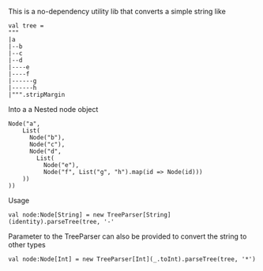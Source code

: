 This is a no-dependency utility lib that converts a simple string like 

    val tree =
    """
    |a
    |--b
    |--c
    |--d
    |----e
    |----f
    |------g
    |------h
    |""".stripMargin
Into a a Nested node object

    Node("a",
        List(
          Node("b"),
          Node("c"),
          Node("d",
            List(
              Node("e"),
              Node("f", List("g", "h").map(id => Node(id)))
        ))
    ))

Usage 

    val node:Node[String] = new TreeParser[String](identity).parseTree(tree, '-'

Parameter to the TreeParser can also be provided to convert the string to other types

    val node:Node[Int] = new TreeParser[Int](_.toInt).parseTree(tree, '*')


